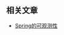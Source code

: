 ## 相关文章

+ [Spring的可观测性](http://tu-yucheng.github.io/springboot/2023/05/22/spring-tanzu-observability.html)